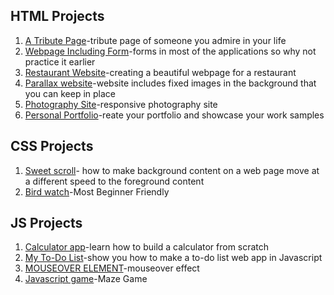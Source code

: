 ## HTML Projects

1. [A Tribute Page](https://www.codeseek.co/preview/womJzx)-tribute page of someone you admire in your life
2. [Webpage Including Form](https://codepen.io/gregg50/pen/QWwOVKV)-forms in most of the applications so why not practice it earlier
3. [Restaurant Website](https://jolly-kalam-23776e.netlify.app/restaurantwebsite/)-creating a beautiful webpage for a restaurant
4. [Parallax website](https://jolly-kalam-23776e.netlify.app/parallaxsite/)-website includes fixed images in the background that you can keep in place
5. [Photography Site](https://jolly-kalam-23776e.netlify.app/photographysite/#images)-responsive photography site
6. [Personal Portfolio](https://codepen.io/freeCodeCamp/full/zNBOYG)-reate your portfolio and showcase your work samples


## CSS Projects

1. [Sweet scroll](https://projects.raspberrypi.org/en/projects/sweet-scroll)- how to make background content on a web page move at a different speed to the foreground content
2. [Bird watch](https://projects.raspberrypi.org/en/projects/cd-sebento-htmlcss-1)-Most Beginner Friendly


## JS Projects

1. [Calculator app](https://www.freecodecamp.org/news/how-to-build-an-html-calculator-app-from-scratch-using-javascript-4454b8714b98/)-learn how to build a calculator from scratch
2. [My To-Do List](https://projects.raspberrypi.org/en/projects/cd-intermediate-javascript-sushi)-show you how to make a to-do list web app in Javascript
3. [MOUSEOVER ELEMENT](https://codepen.io/b4rb4tron/pen/wjyXNJ)-mouseover effect
4. [Javascript game](https://codepen.io/TheCodeDepository/pen/jKBaoN?page=8)-Maze Game